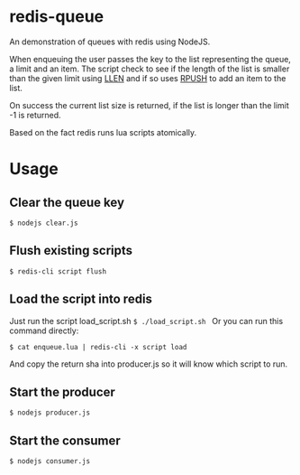 # redis-queue
An demonstration of queues with redis using NodeJS.

When enqueuing the user passes the key to the list representing the queue, a limit and an item.
The script check to see if the length of the list is smaller than the given limit using [LLEN](http://redis.io/commands/LLEN) and if so uses [RPUSH](http://redis.io/commands/RPUSH) to add an item to the list.

On success the current list size is returned, if the list is longer than the limit -1 is returned.

Based on the fact redis runs lua scripts atomically.

# Usage

## Clear the queue key
```$ nodejs clear.js ```

## Flush existing scripts
```$ redis-cli script flush ```

## Load the script into redis
Just run the script load_script.sh
```$ ./load_script.sh ```
Or you can run this command directly:

```$ cat enqueue.lua | redis-cli -x script load ```

And copy the return sha into producer.js so it will know which script to run.

## Start the producer
```$ nodejs producer.js ```

## Start the consumer
```$ nodejs consumer.js ```

